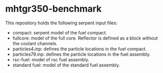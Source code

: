 # mhtgr350-benchmark

This repository holds the following serpent input files:
* compact: serpent model of the fuel compact.
* fullcore: model of the full core. Reflector is defined as a block without the coolant channels.
* particles4.inp: defines the particle locations in the fuel compact.
* particles79.inp: defines the particle locations in the fuel assembly.
* rsc-fuel: model of rsc fuel assembly.
* standard fuel: model of the standard fuel assembly.